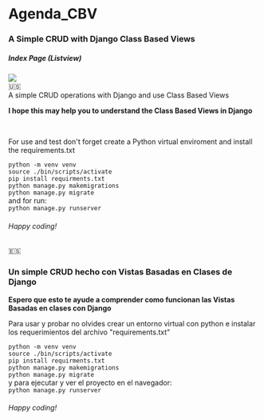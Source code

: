 # Agenda_CBV
<h3>A Simple CRUD with Django Class Based Views</h3>
<h5>Index Page (Listview)</h5>
<img src="https://user-images.githubusercontent.com/17017747/159140561-730327af-2ef5-478e-a9b0-f7ccb3bbd6b0.png">
<br>
🇺🇸
<br>
A simple CRUD operations with Django and use Class Based Views
<p><b>I hope this may help you to understand the Class Based Views in Django</b></p>
<br>
<p>For use and test don't forget create a Python virtual enviroment and install the requirements.txt</p>
<code>python -m venv venv</code>
<br>
<code>source ./bin/scripts/activate</code>
<br>
<code>pip install requirments.txt</code>
<br>
<code>python manage.py makemigrations</code>
<br>
<code>python manage.py migrate</code>
<br>
and for run:<br>
<code>python manage.py runserver</code>
<br>
<h6>Happy coding!</h6>
🇪🇸
<br>
<h3>Un simple CRUD hecho con Vistas Basadas en Clases de Django</h3>
<p><b>Espero que esto te ayude a comprender como funcionan las Vistas Basadas en clases con Django</b></p>

<p>Para usar y probar no olvides crear un entorno virtual con python e instalar los requerimientos del archivo "requirements.txt"</p>
<code>python -m venv venv</code>
<br>
<code>source ./bin/scripts/activate</code>
<br>
<code>pip install requirments.txt</code>
<br>
<code>python manage.py makemigrations</code>
<br>
<code>python manage.py migrate</code>
<br>
y para ejecutar y ver el proyecto en el navegador:<br>
<code>python manage.py runserver</code>
<h6>Happy coding!</h6>
